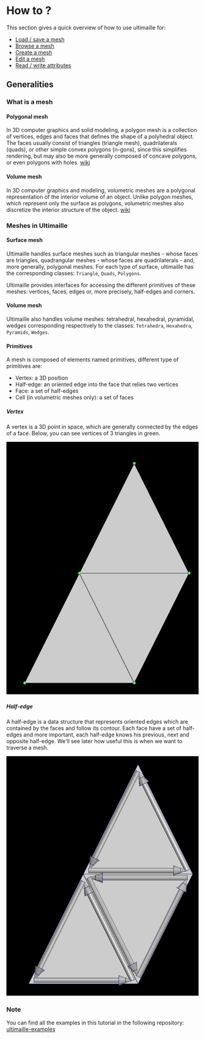 # How to ?

This section gives a quick overview of how to use ultimaille for:

 - [Load / save a mesh](load_save.md)
 - [Browse a mesh](browse_mesh.md)
 - [Create a mesh](create_mesh.md)
 - [Edit a mesh](edit_mesh.md)
 - [Read / write attributes](browse_mesh.md)


## Generalities

### What is a mesh

#### Polygonal mesh

In 3D computer graphics and solid modeling, a polygon mesh is a collection of vertices, edges and faces that defines the shape of a polyhedral object. The faces usually consist of triangles (triangle mesh), quadrilaterals (quads), or other simple convex polygons (n-gons), since this simplifies rendering, but may also be more generally composed of concave polygons, or even polygons with holes. [wiki](https://en.wikipedia.org/wiki/Polygon_mesh)

#### Volume mesh

In 3D computer graphics and modeling, volumetric meshes are a polygonal representation of the interior volume of an object. Unlike polygon meshes, which represent only the surface as polygons, volumetric meshes also discretize the interior structure of the object. [wiki](https://en.wikipedia.org/wiki/Volume_mesh)

### Meshes in Ultimaille

#### Surface mesh

Ultimaille handles surface meshes such as triangular meshes - whose faces are triangles, quadrangular meshes - whose faces are quadrilaterals - and, more generally, polygonal meshes. For each type of surface, ultimaille has the corresponding classes: `Triangle`, `Quads`, `Polygons`.

Ultimaille provides interfaces for accessing the different primitives of these meshes: vertices, faces, edges or, more precisely, half-edges and corners.

#### Volume mesh

Ultimaille also handles volume meshes: tetrahedral, hexahedral, pyramidal, wedges corresponding respectively to the classes: `Tetrahedra`, `Hexahedra`, `Pyramids`, `Wedges`.

#### Primitives

A mesh is composed of elements named primitives, different type of primitives are:

- Vertex: a 3D position
- Half-edge: an oriented edge into the face that relies two vertices
- Face: a set of half-edges
- Cell (in volumetric meshes only): a set of faces

##### Vertex

A vertex is a 3D point in space, which are generally connected by the edges of a face. Below, you can see vertices of 3 triangles in green.

![Vertices](../assets/vertices.png "vertices on tri surface")

##### Half-edge

A half-edge is a data structure that represents oriented edges which are contained by the faces and follow its contour. Each face have a set of half-edges and more important, each half-edge knows his previous, next and opposite half-edge. We'll see later how useful this is when we want to traverse a mesh.

![Half-edge](../assets/half-edge-tri.png "half-edges on tri surface")

### Note

You can find all the examples in this tutorial in the following repository: [ultimaille-examples](https://github.com/ultimaille/ultimaille-examples/tree/master)